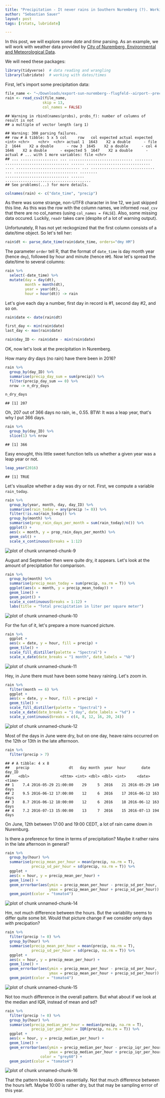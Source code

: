 ```yaml
---
title: "Precipitation - It never rains in Southern Nuremberg (?). Working with dates/times."
author: "Sebastian Sauer"
layout: post
tags: [rstats, lubridate]

---
```




In this post, we will explore some *date* and *time* parsing. As an example, we will work with weather data provided by [City of Nuremberg, Environmental and Meteorological Data](http://umweltdaten.nuernberg.de/en.html).

We will need these packages:


```r
library(tidyverse)  # data reading and wrangling
library(lubridate)  # working with dates/times
```


First, let's import some precipitation data:


```r
file_name <- "~/Downloads/export-sun-nuremberg--flugfeld--airport--precipitation-data--1-hour--individuell.csv"
rain <- read_csv2(file_name,
                 skip = 13,
                 col_names = FALSE)
```

```
## Warning in rbind(names(probs), probs_f): number of columns of result is not
## a multiple of vector length (arg 1)
```

```
## Warning: 300 parsing failures.
## row # A tibble: 5 x 5 col     row   col expected actual expected   <int> <chr>    <chr>  <chr> actual 1  1643    X2 a double      - file 2  1644    X2 a double      - row 3  1645    X2 a double      - col 4  1646    X2 a double      - expected 5  1647    X2 a double      - actual # ... with 1 more variables: file <chr>
## ... ................. ... ............................. ........ ............................. ...... ............................. .... ............................. ... ............................. ... ............................. ........ ............................. ...... .......................................
## See problems(...) for more details.
```

```r
colnames(rain) <- c("date_time", "precip")
```

As there was some strange, non-UTF8 character in line 12, we just skipped this line. As this was the row with the column names, we informed `read_csv` that there are no col_names (using `col_names = FALSE`). Also, some missing data occured. Luckily, `readr` takes care (despite of a lot of warning output).

Unfortunately, R has not yet reckognized that the first column consists of a date/time object. So let's tell her:


```r
rain$dt <- parse_date_time(rain$date_time, orders="dmy HM")
```

The parameter `order` tell R, that the format of `date_time` is day month year (hence `dmy`), followed by hour and minute (hence `HM`). Now let's spread the date/time to several columns:


```r
rain %>%
  select(-date_time) %>%
  mutate(day = day(dt),
         month = month(dt),
         year = year(dt),
         hour = hour(dt)) -> rain
```

Let's give each day a number, first day in record is #1, second day #2, and so on.


```r
rain$date <- date(rain$dt)

first_day <- min(rain$date)
last_day <- max(rain$date)

rain$day_ID <- rain$date - min(rain$date)
```



OK, now let's look at the precipitation in Nuremberg.


How many dry days (no rain) have there been in 2016?


```r
rain %>%
  group_by(day_ID) %>%
  summarise(precip_day_sum = sum(precip)) %>%
  filter(precip_day_sum == 0) %>%
  nrow -> n_dry_days

n_dry_days
```

```
## [1] 207
```

Oh, 207 out of 366 days no rain, ie., 0.55. BTW: It was a leap year, that's why I put 366 days.


```r
rain %>%
  group_by(day_ID) %>%
  slice(1) %>% nrow
```

```
## [1] 366
```

Easy enought, this little sweet function tells us whether a given year was a leap year or not.


```r
leap_year(2016)
```

```
## [1] TRUE
```

Let's visualize whether a day was dry or not. First, we compute a variable `rain_today`.


```r
rain %>%
  group_by(year, month, day, day_ID) %>%
  summarise(rain_today = any(precip != 0)) %>%
  filter(!is.na(rain_today)) %>%
  group_by(month) %>%   
  summarise(prop_rain_days_per_month = sum(rain_today)/n()) %>%
  ggplot() +
  aes(x = month, y = prop_rain_days_per_month) %>%
  geom_col() +
  scale_x_continuous(breaks = 1:12)
```

![plot of chunk unnamed-chunk-9](https://sebastiansauer.github.io/images/2017-08-01/figure/unnamed-chunk-9-1.png)

August and September then were quite dry, it appears. Let's look at the amount of precipitation for comparison.



```r
rain %>%
  group_by(month) %>%
  summarise(precip_mean_today = sum(precip, na.rm = T)) %>%
  ggplot(aes(x = month, y = precip_mean_today)) +
  geom_line() +
  geom_point() +
  scale_x_continuous(breaks = 1:12) +
  labs(title = "Total precipitation in liter per square meter")
```

![plot of chunk unnamed-chunk-10](https://sebastiansauer.github.io/images/2017-08-01/figure/unnamed-chunk-10-1.png)


For the fun of it, let's prepare a more nuanced picture.


```r
rain %>%
  ggplot +
  aes(x = date, y = hour, fill = precip) +
  geom_tile() +
  scale_fill_distiller(palette = "Spectral") +
  scale_x_date(date_breaks = "1 month", date_labels = "%b")
```

![plot of chunk unnamed-chunk-11](https://sebastiansauer.github.io/images/2017-08-01/figure/unnamed-chunk-11-1.png)

Hey, in June there must have been some heavy raining. Let's zoom in.



```r
rain %>%
  filter(month == 6) %>%
  ggplot +
  aes(x = date, y = hour, fill = precip) +
  geom_tile() +
  scale_fill_distiller(palette = "Spectral") +
  scale_x_date(date_breaks = "1 day", date_labels = "%d") +
  scale_y_continuous(breaks = c(4, 8, 12, 16, 20, 24))
```

![plot of chunk unnamed-chunk-12](https://sebastiansauer.github.io/images/2017-08-01/figure/unnamed-chunk-12-1.png)


Most of the days in June were dry, but on one day, heave rains occurred on the 12th or 13th in the late afternoon.


```r
rain %>%
  filter(precip > 7)
```

```
## # A tibble: 4 x 8
##   precip                  dt   day month  year  hour       date   day_ID
##    <dbl>              <dttm> <int> <dbl> <dbl> <int>     <date>   <time>
## 1    7.4 2016-05-29 21:00:00    29     5  2016    21 2016-05-29 149 days
## 2    9.5 2016-06-12 17:00:00    12     6  2016    17 2016-06-12 163 days
## 3    8.7 2016-06-12 18:00:00    12     6  2016    18 2016-06-12 163 days
## 4    7.2 2016-07-13 15:00:00    13     7  2016    15 2016-07-13 194 days
```

On June, 12th between 17:00 and 19:00 CEDT, a lot of rain came down in Nuremburg.


Is there a preference for time in terms of precipitation? Maybe it rather rains in the late afternoon in general?


```r
rain %>%
  group_by(hour) %>%
  summarise(precip_mean_per_hour = mean(precip, na.rm = T),
            precip_sd_per_hour = sd(precip, na.rm = T)) %>%
  ggplot +
  aes(x = hour, y = precip_mean_per_hour) +
  geom_line() +
  geom_errorbar(aes(ymin = precip_mean_per_hour - precip_sd_per_hour,
                    ymax = precip_mean_per_hour + precip_sd_per_hour)) +
  geom_point(color = "tomato4")
```

![plot of chunk unnamed-chunk-14](https://sebastiansauer.github.io/images/2017-08-01/figure/unnamed-chunk-14-1.png)

Hm, not much difference between the hours. But the variability seems to differ quite some bit. Would that picture change if we consider only days *with* precipation?



```r
rain %>%
  filter(precip != 0) %>%
  group_by(hour) %>%
  summarise(precip_mean_per_hour = mean(precip, na.rm = T),
            precip_sd_per_hour = sd(precip, na.rm = T)) %>%
  ggplot +
  aes(x = hour, y = precip_mean_per_hour) +
  geom_line() +
  geom_errorbar(aes(ymin = precip_mean_per_hour - precip_sd_per_hour,
                    ymax = precip_mean_per_hour + precip_sd_per_hour)) +
  geom_point(color = "tomato4")
```

![plot of chunk unnamed-chunk-15](https://sebastiansauer.github.io/images/2017-08-01/figure/unnamed-chunk-15-1.png)

Not too much difference in the overall pattern. But what about if we look at the median and IQR, instead of mean and sd?



```r
rain %>%
  filter(precip != 0) %>%
  group_by(hour) %>%
  summarise(precip_median_per_hour = median(precip, na.rm = T),
            precip_iqr_per_hour = IQR(precip, na.rm = T)) %>%
  ggplot +
  aes(x = hour, y = precip_median_per_hour) +
  geom_line() +
  geom_errorbar(aes(ymin = precip_median_per_hour - precip_iqr_per_hour,
                    ymax = precip_median_per_hour + precip_iqr_per_hour),
                color = "grey60") +
  geom_point(color = "tomato4")
```

![plot of chunk unnamed-chunk-16](https://sebastiansauer.github.io/images/2017-08-01/figure/unnamed-chunk-16-1.png)

That the pattern breaks down essentially. Not that much difference between the hours left. Maybe 10:00 is rather dry, but that may be sampling errror of this year.
